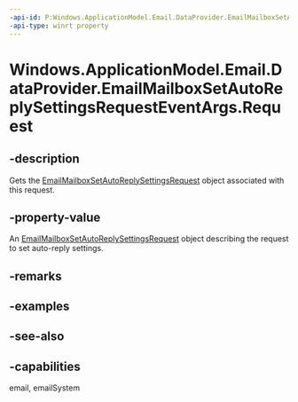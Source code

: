 ```yaml
---
-api-id: P:Windows.ApplicationModel.Email.DataProvider.EmailMailboxSetAutoReplySettingsRequestEventArgs.Request
-api-type: winrt property
---
```


<!-- Property syntax
public Windows.ApplicationModel.Email.DataProvider.EmailMailboxSetAutoReplySettingsRequest Request { get; }
-->

# Windows.ApplicationModel.Email.DataProvider.EmailMailboxSetAutoReplySettingsRequestEventArgs.Request

## -description
Gets the [EmailMailboxSetAutoReplySettingsRequest](emailmailboxsetautoreplysettingsrequest.md) object associated with this request.

## -property-value
An [EmailMailboxSetAutoReplySettingsRequest](emailmailboxsetautoreplysettingsrequest.md) object describing the request to set auto-reply settings.

## -remarks

## -examples

## -see-also

## -capabilities
email, emailSystem
